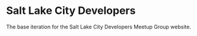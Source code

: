 # Salt Lake City Developers

The base iteration for the Salt Lake City Developers Meetup Group website.
